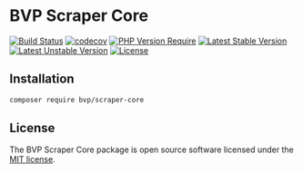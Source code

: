 # BVP Scraper Core

[![Build Status](https://github.com/shimomo/bvp-scraper-core/workflows/Tests/badge.svg)](https://github.com/shimomo/bvp-scraper-core/actions?query=workflow%3Atests)
[![codecov](https://codecov.io/gh/shimomo/bvp-scraper-core/graph/badge.svg?token=IZI1GDcqxw)](https://codecov.io/gh/shimomo/bvp-scraper-core)
[![PHP Version Require](http://poser.pugx.org/bvp/scraper-core/require/php)](https://packagist.org/packages/bvp/scraper-core)
[![Latest Stable Version](https://poser.pugx.org/bvp/scraper-core/v/stable)](https://packagist.org/packages/bvp/scraper-core)
[![Latest Unstable Version](https://poser.pugx.org/bvp/scraper-core/v/unstable)](https://packagist.org/packages/bvp/scraper-core)
[![License](https://poser.pugx.org/bvp/scraper-core/license)](https://packagist.org/packages/bvp/scraper-core)

## Installation
```bash
composer require bvp/scraper-core
```

## License
The BVP Scraper Core package is open source software licensed under the [MIT license](LICENSE).
